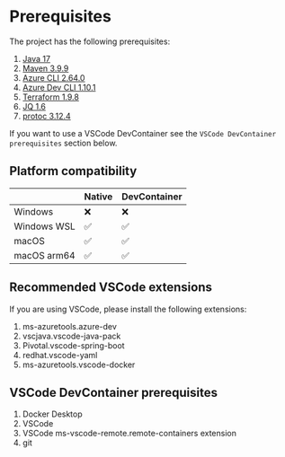 # Prerequisites

The project has the following prerequisites:

1. [Java 17](https://learn.microsoft.com//java/openjdk/download)
1. [Maven 3.9.9](https://maven.apache.org/download.cgi)
1. [Azure CLI 2.64.0](https://learn.microsoft.com/cli/azure/install-azure-cli-macos)
1. [Azure Dev CLI 1.10.1](https://learn.microsoft.com/azure/developer/azure-developer-cli/install-azd)
1. [Terraform 1.9.8](https://developer.hashicorp.com/terraform/downloads)
1. [JQ 1.6](https://jqlang.github.io/jq/download/)
1. [protoc 3.12.4](https://grpc.io/docs/protoc-installation/)

 If you want to use a VSCode DevContainer see the `VSCode DevContainer prerequisites` section below.

## Platform compatibility

|             |  Native   | DevContainer |
|-------------|-----------|--------------|
| Windows     |    ❌     |      ❌      |
| Windows WSL |    ✅     |      ✅      |
| macOS       |    ✅     |      ✅      |
| macOS arm64 |    ✅     |      ✅      |

## Recommended VSCode extensions

If you are using VSCode, please install the following extensions:

1. ms-azuretools.azure-dev
1. vscjava.vscode-java-pack
1. Pivotal.vscode-spring-boot
1. redhat.vscode-yaml
1. ms-azuretools.vscode-docker

## VSCode DevContainer prerequisites

1. Docker Desktop
1. VSCode
1. VSCode ms-vscode-remote.remote-containers extension
1. git